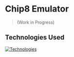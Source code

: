 # Chip8 Emulator

> (Work in Progress)

## Technologies Used
[![Technologies](https://skillicons.dev/icons?i=go,wasm,ts,vite)]()
